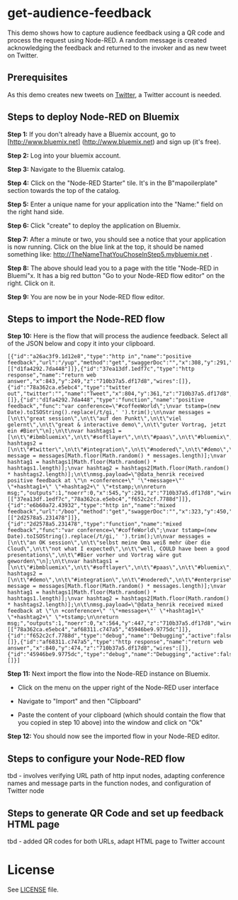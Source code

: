 # get-audience-feedback

This demo shows how to capture audience feedback using a QR code and process the request using Node-RED. A random message is  created acknowledging the feedback and returned to the invoker and as new tweet on Twitter.

## Prerequisites
As this demo creates new tweets on [Twitter](http://www.twitter.com), a Twitter account is needed.

## Steps to deploy Node-RED on Bluemix

**Step 1:** If you don't already have a Bluemix account, go to [http://www.bluemix.net] (http://www.bluemix.net) and sign up (it's free).

**Step 2:** Log into your bluemix account.

**Step 3:** Navigate to the Bluemix catalog.

**Step 4:** Click on the "Node-RED Starter" tile. It's in the B"mapoilerplate" section towards the top of the catalog.

**Step 5:** Enter a unique name for your application into the "Name:" field on the right hand side.

**Step 6:** Click "create" to deploy the application on Bluemix.

**Step 7:** After a minute or two, you should see a notice that your application is now running. Click on the blue link at the top, it should be named something like: http://TheNameThatYouChoseInStep5.mybluemix.net .

**Step 8:** The above should lead you to a page with the title "Node-RED in Bluemi"x. It has a big red button "Go to your Node-RED flow editor" on the right. Click on it.

**Step 9:** You are now be in your Node-RED flow editor.

## Steps to import the Node-RED flow
**Step 10:** Here is the flow that will process the audience feedback. Select all of the JSON below and copy it into your clipboard.

```
[{"id":"a26ac3f9.1d12e8","type":"http in","name":"positive feedback","url":"/yup","method":"get","swaggerDoc":"","x":308,"y":291,"z":"710b37a5.df17d8","wires":[["d1fa4292.7da448"]]},{"id":"37ea13df.1edf7c","type":"http response","name":"return web answer","x":843,"y":249,"z":"710b37a5.df17d8","wires":[]},{"id":"78a362ca.e5ebc4","type":"twitter out","twitter":"","name":"Tweet","x":804,"y":361,"z":"710b37a5.df17d8","wires":[]},{"id":"d1fa4292.7da448","type":"function","name":"positive feedback","func":"var conference=\"#coffeeWorld\";\nvar tstamp=(new Date).toISOString().replace(/t/gi,' ').trim();\n\nvar messages = [\n\t\"great session\",\n\t\"auf den Punkt\",\n\t\"viel gelernt\",\n\t\"great & interactive demo\",\n\t\"guter Vortrag, jetzt ein #Bier\"\n];\n\t\nvar hashtags1 = [\n\t\"#ibmbluemix\",\n\t\"#softlayer\",\n\t\"#paas\",\n\t\"#bluemix\",\n\t\"#ibmcloud\",\n\t\"#cloud\"\n];\n\t\nvar hashtags2 = [\n\t\"#twitter\",\n\t\"#integration\",\n\t\"#nodered\",\n\t\"#demo\",\n\t\"#iot\"\n];\n\t\nvar message = messages[Math.floor(Math.random() * messages.length)];\nvar hashtag1 = hashtags1[Math.floor(Math.random() * hashtags1.length)];\nvar hashtag2 = hashtags2[Math.floor(Math.random() * hashtags2.length)];\n\t\nmsg.payload=\"@data_henrik received positive feedback at \"\n +conference+\" '\"+message+\"' \"+hashtag1+\" \"+hashtag2+\" \"+tstamp;\n\nreturn msg;","outputs":1,"noerr":0,"x":545,"y":291,"z":"710b37a5.df17d8","wires":[["37ea13df.1edf7c","78a362ca.e5ebc4","f652c2cf.7788d"]]},{"id":"e6b60a72.43932","type":"http in","name":"mixed feedback","url":"/boo","method":"get","swaggerDoc":"","x":323,"y":450,"z":"710b37a5.df17d8","wires":[["2d2578a5.231478"]]},{"id":"2d2578a5.231478","type":"function","name":"mixed feedback","func":"var conference=\"#coffeWorld\";\nvar tstamp=(new Date).toISOString().replace(/t/gi,' ').trim();\n\nvar messages = [\n\t\"an OK session\",\n\t\"selbst meine Oma weiß mehr über die Cloud\",\n\t\"not what I expected\",\n\t\"well, COULD have been a good presentations\",\n\t\"#Bier vorher und Vortrag wäre gut geworden\"\n];\n\t\nvar hashtags1 = [\n\t\"#ibmbluemix\",\n\t\"#softlayer\",\n\t\"#paas\",\n\t\"#bluemix\",\n\t\"#ibmcloud\",\n\t\"#ibm\",\n\t\"#cloud\"\n];\n\t\nvar hashtags2 = [\n\t\"#demo\",\n\t\"#integration\",\n\t\"#nodered\",\n\t\"#enterprise\",\n\t\"#demo\",\n\t\"#iot\"\n];\n\t\nvar message = messages[Math.floor(Math.random() * messages.length)];\nvar hashtag1 = hashtags1[Math.floor(Math.random() * hashtags1.length)];\nvar hashtag2 = hashtags2[Math.floor(Math.random() * hashtags2.length)];\n\t\nmsg.payload=\"@data_henrik received mixed feedback at \"\n +conference+\" '\"+message+\"' \"+hashtag1+\" \"+hashtag2+\" \"+tstamp;\n\nreturn msg;","outputs":1,"noerr":0,"x":564,"y":447,"z":"710b37a5.df17d8","wires":[["78a362ca.e5ebc4","af68311.c747a5","45946be9.9775dc"]]},{"id":"f652c2cf.7788d","type":"debug","name":"Debugging","active":false,"console":"false","complete":"payload","x":819,"y":194,"z":"710b37a5.df17d8","wires":[]},{"id":"af68311.c747a5","type":"http response","name":"return web answer","x":840,"y":474,"z":"710b37a5.df17d8","wires":[]},{"id":"45946be9.9775dc","type":"debug","name":"Debugging","active":false,"console":"false","complete":"payload","x":815,"y":526,"z":"710b37a5.df17d8","wires":[]}]
```
**Step 11:** Next import the flow into the Node-RED instance on Bluemix.

- Click on the menu on the upper right of the Node-RED user interface

- Navigate to "Import" and then "Clipboard"

- Paste the content of your clipboard (which should contain the flow that you copied in step 10 above) into the window and click on "Ok"

**Step 12:** You should now see the imported flow in your Node-RED editor.


## Steps to configure your Node-RED flow
tbd - involves verifying URL path of http input nodes, adapting conference names and message parts in the function nodes, and configuration of Twitter node

## Steps to generate QR Code and set up feedback HTML page
tbd - added QR codes for both URLs, adapt HTML page to Twitter account

# License

See [LICENSE](LICENSE) file.
